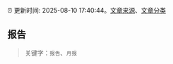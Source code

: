 :alarm_clock: 更新时间: 2025-08-10 17:40:44。[文章来源](/README.md)、[文章分类](/TAGS.md)

## 报告


> 关键字：`报告`、`月报`



